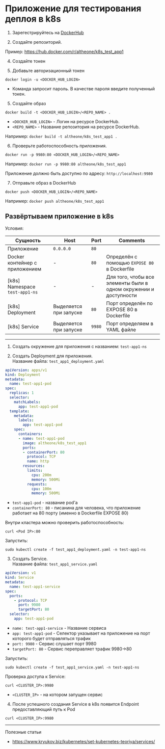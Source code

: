 # Приложение для тестирования деплоя в k8s

1. Зарегестрируйтесь на [DockerHub](https://hub.docker.com/)

2. Создайте репозиторий.

Пример: https://hub.docker.com/r/altheone/k8s_test_app1

4. Создайте токен

5. Добавьте авторизационный токен

```shell
docker login -u <DOCKER_HUB_LOGIN>
```

* Команда запросит пароль. В качестве пароля введите полученный токен.

5. Создайте образ
```shell
docker build -t <DOCKER_HUB_LOGIN>/<REPO_NAME> .
```

- `<DOCKER_HUB_LOGIN>` - Логин на ресурсе DockerHub.
- `<REPO_NAME>` - Название репозитория на ресурсе DockerHub.

Например: `docker build -t altheone/k8s_test_app1 .`

6. Проверьте работоспособность приложения.
```shell
docker run -p 9980:80 <DOCKER_HUB_LOGIN>/<REPO_NAME>
```

Например: `docker run -p 9980:80 altheone/k8s_test_app1`

Приложение должно быть доступно по адресу: `http://localhost:9980`

7. Отправьте образ в DockerHub
```shell
docker push <DOCKER_HUB_LOGIN>/<REPO_NAME>
```

Например: `docker push altheone/k8s_test_app1`


Развёртываем приложение в k8s
---

Условия:

| Сущность                       | Host                   | Port   | Comments                                                          |
|--------------------------------|------------------------|--------|-------------------------------------------------------------------|
| Приложение                     | `0.0.0.0`              | `80`   |                                                                   |
| Docker контейнер с приложением | -                      | `80`   | Определён с помощью `EXPOSE 80` в Dockerfile                      |
| [k8s] Namespace `test-app1-ns` | -                      | -      | Для того, чтобы все элементы были в одном окружении и доступности |
| [k8s] Deployment               | Выделяется при запуске | `80`   | Порт определён по EXPOSE 80 в Dockerfile                          |
| [k8s] Service                  | Выделяется при запуске | `9980` | Порт определяем в YAML файле                                      |

---

1. Создать окружение для приложения с названием: `test-app1-ns`

2. Создать Deployment для приложения. \
Название файла: `test_app1_deployment.yaml`

```yaml
apiVersion: apps/v1
kind: Deployment
metadata:
  name: test-app1-pod
spec:
  replicas: 1
  selector:
    matchLabels:
      app: test-app1-pod
  template:
    metadata:
      labels:
        app: test-app1-pod
    spec:
      containers:
      - name: test-app1-pod
        image: altheone/k8s_test_app1
        ports:
        - containerPort: 80
          protocol: TCP
          name: http
        resources:
          limits:
            cpu: 200m
            memory: 500Mi
          requests:
            cpu: 100m
            memory: 500Mi
```

- `test-app1-pod` - название pod'а
- `containerPort: 80` - писанина для человека, что приложение работает на 80 порту (именно в Dockerfile EXPOSE 80)

Внутри кластера можно проверить работоспособность:
```
curl <Pod IP>:80
```

Запустить:
```
sudo kubectl create -f test_app1_deployment.yaml -n test-app1-ns
```

3. Создать Service.\
Название файла: `test_app1_service.yaml`

```yaml
apiVersion: v1
kind: Service
metadata:
  name: test-app1-service
spec:
  ports:
    - protocol: TCP
      port: 9980
      targetPort: 80
  selector:
    app: test-app1-pod
```

- `name: test-app1-service` - Название сервиса
- `app: test-app1-pod` - Селектор указывает на приложение на порт которого будет отправляться трафик
- `port: 9980` - Сервис слушает порт 9980
- `targetPort: 80` - Сервис переправляет трафик 9980->80

Запустить:
```
sudo kubectl create -f test_app1_service.yaml -n test-app1-ns
```

Проверка доступа к Service:
```shell
curl <CLUSTER_IP>:9980
```

- `<CLUSTER_IP>` - на котором запущен сервис

4. После успешного создания Service в k8s появится Endpoint предоставляющий путь к Pod
```shell
curl <CLUSTER_IP>:9980
```

---

Полезные статьи
- https://www.kryukov.biz/kubernetes/set-kubernetes-teoriya/services/
